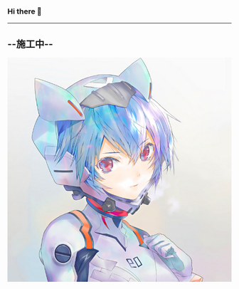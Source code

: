 ### Hi there 👋
----------
--施工中--
----------
<img loading="lazy" src="https://raw.githubusercontent.com/WenxingDuan/WenxingDuan/main/11111.png" alt="Smiley face">

<!--
**WenxingDuan/WenxingDuan** is a ✨ _special_ ✨ repository because its `README.md` (this file) appears on your GitHub profile.

Here are some ideas to get you started:

- 🔭 I’m currently working on ...
- 🌱 I’m currently learning ...
- 👯 I’m looking to collaborate on ...
- 🤔 I’m looking for help with ...
- 💬 Ask me about ...
- 📫 How to reach me: ...
- 😄 Pronouns: ...
- ⚡ Fun fact: ...
-->
